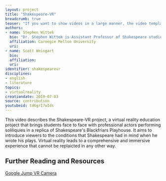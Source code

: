 ```yaml
---
layout: project
title: "Shakespeare-VR"
breadcrumb: true
teaser: "If you want to show videos in a large manner, the video template is the right choice."
authors: 
- name: Stephen Wittek
  bio: "Dr. Stephen Wittek is Assistant Professor of Shakespeare studies in the Literary and Cultural Studies division of the CMU English dept. His research interests focus on early modern drama, media theory, and digital humanities. He is the author of *The Media Players: Shakespeare, Middleton, Jonson, and the Idea of News* (University of Michigan Press, 2015). His current research focuses on theater and the culture of religious conversion in post-Reformation England. Other projects of note include a volume of essays entitled *Performing Conversion: Urbanism, Theatre, and the Transformation of the Early Modern World* (co-edited with José R. Jouve-Martin), a new edition of *The Merchant of Venice* for Internet Shakespeare Editions (co-edited with Janelle Jenstad), the virtual reality education project, Shakepeare-VR, and DREaM, a digital platform for performing textual analytics on a massive corpus of early modern texts (with Matthew Milner and Stéfan Sinclair)."
  affiliation: Carnegie Mellon University
  uri:
- name: Scott Weingart
  bio:
  affiliation:
  uri:
identifier: shakespearevr
disciplines: 
- english
- literature
topics:
- virtualreality
creationdate: 2019-07-03
source: contribution
youtubeid: td6grI7wIds
---
```



This video describes the Shakespeare-VR project, a virtual reality education project that brings students face to face with professional actors performing soliliquies in a replica of Shakespeare's  Blackfriars Playhouse. It aims to introduce viewers to the conditions that Shakespeare had in mind when he wrote his plays. Virtual reality leads to a comprehensive and immersive experience that cannot be replaicted in any other way.

## Further Reading and Resources

[Google Jump VR Camera](https://vr.google.com/jump/)
